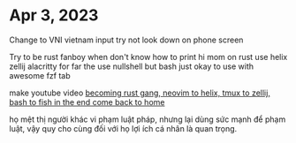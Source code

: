 # Apr 3, 2023

Change to VNI vietnam input try not look down on phone screen

Try to be rust fanboy when don't know how to print hi mom on rust use helix zellij   alacritty for far the use nullshell but bash just okay to use with awesome fzf tab 

make youtube video [becoming rust gang, neovim to helix, tmux to zellij, bash to fish in the end come back to home](becoming%20rust%20gang,%20neovim%20to%20helix,%20tmux%20to%20zellij,%20bash%20to%20fish%20in%20the%20end%20come%20back%20to%20home.md)

họ mệt thị người khác vi phạm luật pháp, nhưng lại dùng sức mạnh để phạm luật, vậy quy cho cùng đối với họ lợi ích cá nhân là quan trọng.
